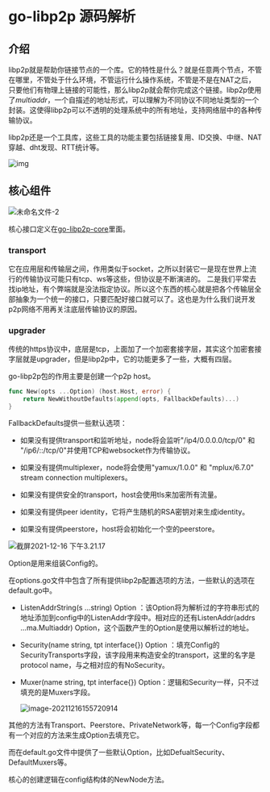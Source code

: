 # go-libp2p 源码解析

## 介绍

libp2p就是帮助你链接节点的一个库。它的特性是什么？就是任意两个节点，不管在哪里，不管处于什么环境，不管运行什么操作系统，不管是不是在NAT之后，只要他们有物理上链接的可能性，那么libp2p就会帮你完成这个链接。libp2p使用了*multiaddr*，一个自描述的地址形式，可以理解为不同协议不同地址类型的一个封装。这使得libp2p可以不透明的处理系统中的所有地址，支持网络层中的各种传输协议。

libp2p还是一个工具库，这些工具的功能主要包括链接复用、ID交换、中继、NAT穿越、dht发现、RTT统计等。

![img](http://ipfs-file.oss-cn-shenzhen.aliyuncs.com/0/2018-11/07150051664-896e7abd-9c93-468e-b8c8-38b6761a92d9)



## 核心组件

![未命名文件-2](https://tva1.sinaimg.cn/large/008i3skNly1gxfyqjecygj30qh0h2mz9.jpg)

核心接口定义在[go-libp2p-core](https://github.com/YRXING/source-code-analysis/tree/main/go-libp2p/go-libp2p-core)里面。

### transport

它在应用层和传输层之间，作用类似于socket，之所以封装它一是现在世界上流行的传输协议可能只有tcp、ws等这些，但协议是不断演进的。 二是我们平常去找ip地址，有个弊端就是没法指定协议。所以这个东西的核心就是把各个传输层全部抽象为一个统一的接口，只要匹配好接口就可以了。这也是为什么我们说开发p2p网络不用再关注底层传输协议的原因。

### upgrader

传统的https协议中，底层是tcp，上面加了一个加密套接字层，其实这个加密套接字层就是upgrader，但是libp2p中，它的功能更多了一些，大概有四层。









go-libp2p包的作用主要是创建一个p2p host。

```go
func New(opts ...Option) (host.Host, error) {
	return NewWithoutDefaults(append(opts, FallbackDefaults)...)
}
```

FallbackDefaults提供一些默认选项：

- 如果没有提供transport和监听地址，node将会监听"/ip4/0.0.0.0/tcp/0" 和 "/ip6/::/tcp/0"并使用TCP和websocket作为传输协议。

- 如果没有提供multiplexer，node将会使用"yamux/1.0.0" 和 "mplux/6.7.0" stream connection multiplexers。
- 如果没有提供安全的transport，host会使用tls来加密所有流量。
- 如果没有提供peer identity，它将产生随机的RSA密钥对来生成identity。
- 如果没有提供peerstore，host将会初始化一个空的peerstore。

![截屏2021-12-16 下午3.21.17](https://tva1.sinaimg.cn/large/008i3skNly1gxfp9prx7hj30mr02swei.jpg)

Option是用来组装Config的。

在options.go文件中包含了所有提供libp2p配置选项的方法，一些默认的选项在default.go中。

- ListenAddrString(s ...string) Option ：该Option将为解析过的字符串形式的地址添加到config中的ListenAddr字段中。相对应的还有ListenAddr(addrs ...ma.Multiaddr) Option，这个函数产生的Option是使用以解析过的地址。

- Security(name string, tpt interface{}) Option ：填充Config的SecurityTransports字段，该字段用来构造安全的transport，这里的名字是protocol name，与之相对应的有NoSecurity。

- Muxer(name string, tpt interface{}) Option：逻辑和Security一样，只不过填充的是Muxers字段。

  ![image-20211216155720914](https://tva1.sinaimg.cn/large/008i3skNly1gxfqb41irjj30qc07ydgc.jpg)



其他的方法有Transport、Peerstore、PrivateNetwork等，每一个Config字段都有一个对应的方法来生成Option去填充它。

而在default.go文件中提供了一些默认Option，比如DefualtSecurity、DefaultMuxers等。







核心的创建逻辑在config结构体的NewNode方法。



